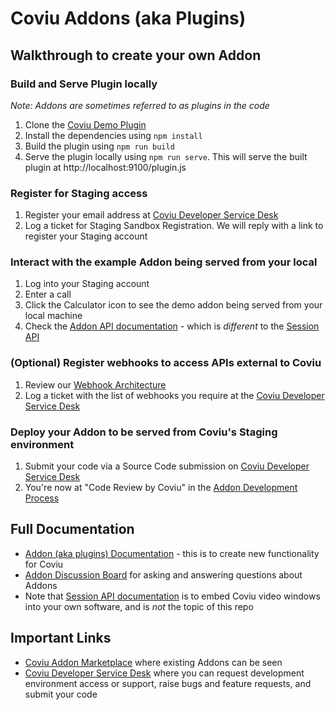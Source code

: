 # Coviu Addons (aka Plugins)

## Walkthrough to create your own Addon

### Build and Serve Plugin locally
_Note: Addons are sometimes referred to as plugins in the code_
1. Clone the [Coviu Demo Plugin](https://github.com/coviu/coviu-addons)
2. Install the dependencies using `npm install`
3. Build the plugin using `npm run build`
4. Serve the plugin locally using `npm run serve`. This will serve the built plugin at http://localhost:9100/plugin.js

### Register for Staging access
1. Register your email address at [Coviu Developer Service Desk](https://coviu.atlassian.net/servicedesk/customer/portal/8/group/13)
2. Log a ticket for Staging Sandbox Registration. We will reply with a link to register your Staging account

### Interact with the example Addon being served from your local
1. Log into your Staging account
2. Enter a call
3. Click the Calculator icon to see the demo addon being served from your local machine
4. Check the [Addon API documentation](https://coviu.readme.io/docs) - which is _different_ to the [Session API](https://coviu.readme.io/reference)

### (Optional) Register webhooks to access APIs external to Coviu
1. Review our [Webhook Architecture](https://coviu.readme.io/docs/webhook-documentation) 
2. Log a ticket with the list of webhooks you require at the [Coviu Developer Service Desk](https://coviu.atlassian.net/servicedesk/customer/portal/8)

### Deploy your Addon to be served from Coviu's Staging environment
1. Submit your code via a Source Code submission on [Coviu Developer Service Desk](https://coviu.atlassian.net/servicedesk/customer/portal/8)
2. You're now at "Code Review by Coviu" in the [Addon Development Process](https://github.com/coviu/coviu-addons/wiki/Addon-development-process)

## Full Documentation
* [Addon (aka plugins) Documentation](https://coviu.readme.io/docs) - this is to create new functionality for Coviu
* [Addon Discussion Board](https://coviu.readme.io/discuss) for asking and answering questions about Addons
* Note that [Session API documentation](https://coviu.readme.io/docs/api-object) is to embed Coviu video windows into your own software, and is _not_ the topic of this repo

## Important Links 
* [Coviu Addon Marketplace](https://coviu.com/addons) where existing Addons can be seen
* [Coviu Developer Service Desk](https://coviu.atlassian.net/servicedesk/customer/portal/8) where you can request development environment access or support, raise bugs and feature requests, and submit your code
